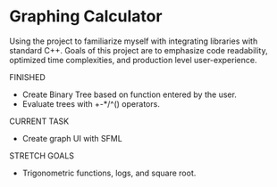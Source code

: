 # Graphing Calculator

Using the project to familiarize myself with integrating libraries with standard C++.
Goals of this project are to emphasize code readability, optimized time complexities, and
production level user-experience.

FINISHED
- Create Binary Tree based on function entered by the user.
- Evaluate trees with +-*/^() operators.

CURRENT TASK
- Create graph UI with SFML

STRETCH GOALS
- Trigonometric functions, logs, and square root.
